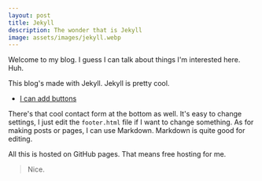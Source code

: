 ```yaml
---
layout: post
title: Jekyll
description: The wonder that is Jekyll
image: assets/images/jekyll.webp
---
```


Welcome to my blog. I guess I can talk about things I'm interested here. Huh.

This blog's made with Jekyll. Jekyll is pretty cool.
<ul class="actions fit">
	<li><a href="#" class="button special fit">I can add buttons</a></li>
</ul>

There's that cool contact form at the bottom as well.
It's easy to change settings, I just edit the `footer.html` file if I want to change something. As for making posts or pages, I can use Markdown. Markdown is quite good for editing.

All this is hosted on GitHub pages. That means free hosting for me.

>Nice.